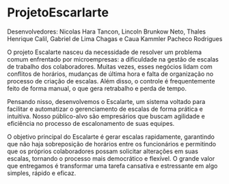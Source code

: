 # ProjetoEscarlarte

Desenvolvedores: Nicolas Hara Tancon, Lincoln Brunkow Neto, Thales Henrique Calil, Gabriel de Lima Chagas e Caua Kammler Pacheco Rodrigues

O projeto Escalarte nasceu da necessidade de resolver um problema comum enfrentado por microempresas: a dificuldade na gestão de escalas de trabalho dos colaboradores. Muitas vezes, esses negócios lidam com conflitos de horários, mudanças de última hora e falta de organização no processo de criação de escalas. Além disso, o controle é frequentemente feito de forma manual, o que gera retrabalho e perda de tempo.

Pensando nisso, desenvolvemos o Escalarte, um sistema voltado para facilitar e automatizar o gerenciamento de escalas de forma prática e intuitiva. Nosso público-alvo são empresários que buscam agilidade e eficiência no processo de escalonamento de suas equipes.

O objetivo principal do Escalarte é gerar escalas rapidamente, garantindo que não haja sobreposição de horários entre os funcionários e permitindo que os próprios colaboradores possam solicitar alterações em suas escalas, tornando o processo mais democrático e flexível. O grande valor que entregamos é transformar uma tarefa cansativa e estressante em algo simples, rápido e eficaz.
